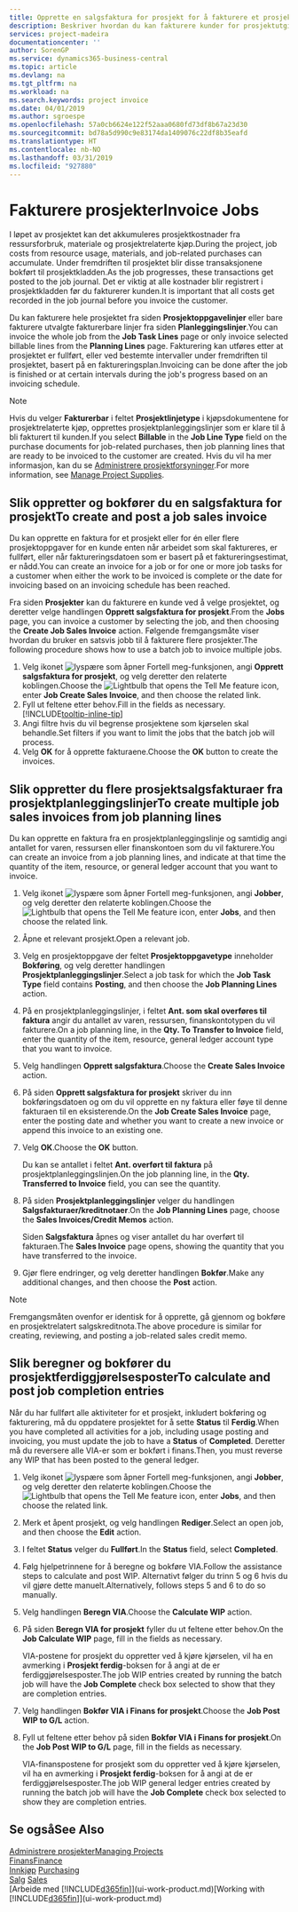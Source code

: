 ```yaml
---
title: Opprette en salgsfaktura for prosjekt for å fakturere et prosjekt | Microsoft-dokumentasjon
description: Beskriver hvordan du kan fakturere kunder for prosjektutgifter etter hvert som et prosjekt skrider frem.
services: project-madeira
documentationcenter: ''
author: SorenGP
ms.service: dynamics365-business-central
ms.topic: article
ms.devlang: na
ms.tgt_pltfrm: na
ms.workload: na
ms.search.keywords: project invoice
ms.date: 04/01/2019
ms.author: sgroespe
ms.openlocfilehash: 57a0cb6624e122f52aaa0680fd73df8b67a23d30
ms.sourcegitcommit: bd78a5d990c9e83174da1409076c22df8b35eafd
ms.translationtype: HT
ms.contentlocale: nb-NO
ms.lasthandoff: 03/31/2019
ms.locfileid: "927880"
---
```

# <a name="invoice-jobs"></a><span data-ttu-id="51ac8-103">Fakturere prosjekter</span><span class="sxs-lookup"><span data-stu-id="51ac8-103">Invoice Jobs</span></span>
<span data-ttu-id="51ac8-104">I løpet av prosjektet kan det akkumuleres prosjektkostnader fra ressursforbruk, materiale og prosjektrelaterte kjøp.</span><span class="sxs-lookup"><span data-stu-id="51ac8-104">During the project, job costs from resource usage, materials, and job-related purchases can accumulate.</span></span> <span data-ttu-id="51ac8-105">Under fremdriften til prosjektet blir disse transaksjonene bokført til prosjektkladden.</span><span class="sxs-lookup"><span data-stu-id="51ac8-105">As the job progresses, these transactions get posted to the job journal.</span></span> <span data-ttu-id="51ac8-106">Det er viktig at alle kostnader blir registrert i prosjektkladden før du fakturerer kunden.</span><span class="sxs-lookup"><span data-stu-id="51ac8-106">It is important that all costs get recorded in the job journal before you invoice the customer.</span></span>

<span data-ttu-id="51ac8-107">Du kan fakturere hele prosjektet fra siden **Prosjektoppgavelinjer** eller bare fakturere utvalgte fakturerbare linjer fra siden **Planleggingslinjer**.</span><span class="sxs-lookup"><span data-stu-id="51ac8-107">You can invoice the whole job from the **Job Task Lines** page or only invoice selected billable lines from the **Planning Lines** page.</span></span> <span data-ttu-id="51ac8-108">Fakturering kan utføres etter at prosjektet er fullført, eller ved bestemte intervaller under fremdriften til prosjektet, basert på en faktureringsplan.</span><span class="sxs-lookup"><span data-stu-id="51ac8-108">Invoicing can be done after the job is finished or at certain intervals during the job's progress based on an invoicing schedule.</span></span>

> [!NOTE]  
>   <span data-ttu-id="51ac8-109">Hvis du velger **Fakturerbar** i feltet **Prosjektlinjetype** i kjøpsdokumentene for prosjektrelaterte kjøp, opprettes prosjektplanleggingslinjer som er klare til å bli fakturert til kunden.</span><span class="sxs-lookup"><span data-stu-id="51ac8-109">If you select **Billable** in the **Job Line Type** field on the purchase documents for job-related purchases, then job planning lines that are ready to be invoiced to the customer are created.</span></span> <span data-ttu-id="51ac8-110">Hvis du vil ha mer informasjon, kan du se [Administrere prosjektforsyninger](projects-how-manage-project-supplies.md).</span><span class="sxs-lookup"><span data-stu-id="51ac8-110">For more information, see [Manage Project Supplies](projects-how-manage-project-supplies.md).</span></span>

## <a name="to-create-and-post-a-job-sales-invoice"></a><span data-ttu-id="51ac8-111">Slik oppretter og bokfører du en salgsfaktura for prosjekt</span><span class="sxs-lookup"><span data-stu-id="51ac8-111">To create and post a job sales invoice</span></span>
<span data-ttu-id="51ac8-112">Du kan opprette en faktura for et prosjekt eller for én eller flere prosjektoppgaver for en kunde enten når arbeidet som skal faktureres, er fullført, eller når faktureringsdatoen som er basert på et faktureringsestimat, er nådd.</span><span class="sxs-lookup"><span data-stu-id="51ac8-112">You can create an invoice for a job or for one or more job tasks for a customer when either the work to be invoiced is complete or the date for invoicing based on an invoicing schedule has been reached.</span></span>

<span data-ttu-id="51ac8-113">Fra siden **Prosjekter** kan du fakturere en kunde ved å velge prosjektet, og deretter velge handlingen **Opprett salgsfaktura for prosjekt**.</span><span class="sxs-lookup"><span data-stu-id="51ac8-113">From the **Jobs** page, you can invoice a customer by selecting the job, and then choosing the **Create Job Sales Invoice** action.</span></span> <span data-ttu-id="51ac8-114">Følgende fremgangsmåte viser hvordan du bruker en satsvis jobb til å fakturere flere prosjekter.</span><span class="sxs-lookup"><span data-stu-id="51ac8-114">The following procedure shows how to use a batch job to invoice multiple jobs.</span></span>  

1. <span data-ttu-id="51ac8-115">Velg ikonet ![lyspære som åpner Fortell meg-funksjonen](media/ui-search/search_small.png "Fortell hva du vil gjøre"), angi **Opprett salgsfaktura for prosjekt**, og velg deretter den relaterte koblingen.</span><span class="sxs-lookup"><span data-stu-id="51ac8-115">Choose the ![Lightbulb that opens the Tell Me feature](media/ui-search/search_small.png "Tell me what you want to do") icon, enter **Job Create Sales Invoice**, and then choose the related link.</span></span>  
2. <span data-ttu-id="51ac8-116">Fyll ut feltene etter behov.</span><span class="sxs-lookup"><span data-stu-id="51ac8-116">Fill in the fields as necessary.</span></span> [!INCLUDE[tooltip-inline-tip](includes/tooltip-inline-tip_md.md)]
3. <span data-ttu-id="51ac8-117">Angi filtre hvis du vil begrense prosjektene som kjørselen skal behandle.</span><span class="sxs-lookup"><span data-stu-id="51ac8-117">Set filters if you want to limit the jobs that the batch job will process.</span></span>
4. <span data-ttu-id="51ac8-118">Velg **OK** for å opprette fakturaene.</span><span class="sxs-lookup"><span data-stu-id="51ac8-118">Choose the **OK** button to create the invoices.</span></span>  

## <a name="to-create-multiple-job-sales-invoices-from-job-planning-lines"></a><span data-ttu-id="51ac8-119">Slik oppretter du flere prosjektsalgsfakturaer fra prosjektplanleggingslinjer</span><span class="sxs-lookup"><span data-stu-id="51ac8-119">To create multiple job sales invoices from job planning lines</span></span>
<span data-ttu-id="51ac8-120">Du kan opprette en faktura fra en prosjektplanleggingslinje og samtidig angi antallet for varen, ressursen eller finanskontoen som du vil fakturere.</span><span class="sxs-lookup"><span data-stu-id="51ac8-120">You can create an invoice from a job planning lines, and indicate at that time the quantity of the item, resource, or general ledger account that you want to invoice.</span></span>

1. <span data-ttu-id="51ac8-121">Velg ikonet ![lyspære som åpner Fortell meg-funksjonen](media/ui-search/search_small.png "Fortell hva du vil gjøre"), angi **Jobber**, og velg deretter den relaterte koblingen.</span><span class="sxs-lookup"><span data-stu-id="51ac8-121">Choose the ![Lightbulb that opens the Tell Me feature](media/ui-search/search_small.png "Tell me what you want to do") icon, enter **Jobs**, and then choose the related link.</span></span>
2. <span data-ttu-id="51ac8-122">Åpne et relevant prosjekt.</span><span class="sxs-lookup"><span data-stu-id="51ac8-122">Open a relevant job.</span></span>
3. <span data-ttu-id="51ac8-123">Velg en prosjektoppgave der feltet **Prosjektoppgavetype** inneholder **Bokføring**, og velg deretter handlingen **Prosjektplanleggingslinjer**.</span><span class="sxs-lookup"><span data-stu-id="51ac8-123">Select a job task for which the **Job Task Type** field contains **Posting**, and then choose the **Job Planning Lines** action.</span></span>  
4. <span data-ttu-id="51ac8-124">På en prosjektplanleggingslinjer, i feltet **Ant. som skal overføres til faktura** angir du antallet av varen, ressursen, finanskontotypen du vil fakturere.</span><span class="sxs-lookup"><span data-stu-id="51ac8-124">On a job planning line, in the **Qty. To Transfer to Invoice** field, enter the quantity of the item, resource, general ledger account type that you want to invoice.</span></span>  
5. <span data-ttu-id="51ac8-125">Velg handlingen **Opprett salgsfaktura**.</span><span class="sxs-lookup"><span data-stu-id="51ac8-125">Choose the **Create Sales Invoice** action.</span></span>
6. <span data-ttu-id="51ac8-126">På siden **Opprett salgsfaktura for prosjekt** skriver du inn bokføringsdatoen og om du vil opprette en ny faktura eller føye til denne fakturaen til en eksisterende.</span><span class="sxs-lookup"><span data-stu-id="51ac8-126">On the **Job Create Sales Invoice** page, enter the posting date and whether you want to create a new invoice or append this invoice to an existing one.</span></span>
7. <span data-ttu-id="51ac8-127">Velg **OK**.</span><span class="sxs-lookup"><span data-stu-id="51ac8-127">Choose the **OK** button.</span></span>  

    <span data-ttu-id="51ac8-128">Du kan se antallet i feltet **Ant. overført til faktura** på prosjektplanleggingslinjen.</span><span class="sxs-lookup"><span data-stu-id="51ac8-128">On the job planning line, in the **Qty. Transferred to Invoice** field, you can see the quantity.</span></span>
8. <span data-ttu-id="51ac8-129">På siden **Prosjektplanleggingslinjer** velger du handlingen **Salgsfakturaer/kreditnotaer**.</span><span class="sxs-lookup"><span data-stu-id="51ac8-129">On the **Job Planning Lines** page, choose the **Sales Invoices/Credit Memos** action.</span></span>

    <span data-ttu-id="51ac8-130">Siden **Salgsfaktura** åpnes og viser antallet du har overført til fakturaen.</span><span class="sxs-lookup"><span data-stu-id="51ac8-130">The **Sales Invoice** page opens, showing the quantity that you have transferred to the invoice.</span></span>  
9. <span data-ttu-id="51ac8-131">Gjør flere endringer, og velg deretter handlingen **Bokfør**.</span><span class="sxs-lookup"><span data-stu-id="51ac8-131">Make any additional changes, and then choose the **Post** action.</span></span>

> [!NOTE]  
>   <span data-ttu-id="51ac8-132">Fremgangsmåten ovenfor er identisk for å opprette, gå gjennom og bokføre en prosjektrelatert salgskreditnota.</span><span class="sxs-lookup"><span data-stu-id="51ac8-132">The above procedure is similar for creating, reviewing, and posting a job-related sales credit memo.</span></span>

## <a name="to-calculate-and-post-job-completion-entries"></a><span data-ttu-id="51ac8-133">Slik beregner og bokfører du prosjektferdiggjørelsesposter</span><span class="sxs-lookup"><span data-stu-id="51ac8-133">To calculate and post job completion entries</span></span>
<span data-ttu-id="51ac8-134">Når du har fullført alle aktiviteter for et prosjekt, inkludert bokføring og fakturering, må du oppdatere prosjektet for å sette **Status** til **Ferdig**.</span><span class="sxs-lookup"><span data-stu-id="51ac8-134">When you have completed all activities for a job, including usage posting and invoicing, you must update the job to have a **Status** of **Completed**.</span></span> <span data-ttu-id="51ac8-135">Deretter må du reversere alle VIA-er som er bokført i finans.</span><span class="sxs-lookup"><span data-stu-id="51ac8-135">Then, you must reverse any WIP that has been posted to the general ledger.</span></span>

1. <span data-ttu-id="51ac8-136">Velg ikonet ![lyspære som åpner Fortell meg-funksjonen](media/ui-search/search_small.png "Fortell hva du vil gjøre"), angi **Jobber**, og velg deretter den relaterte koblingen.</span><span class="sxs-lookup"><span data-stu-id="51ac8-136">Choose the ![Lightbulb that opens the Tell Me feature](media/ui-search/search_small.png "Tell me what you want to do") icon, enter **Jobs**, and then choose the related link.</span></span>  
2. <span data-ttu-id="51ac8-137">Merk et åpent prosjekt, og velg handlingen **Rediger**.</span><span class="sxs-lookup"><span data-stu-id="51ac8-137">Select an open job, and then choose the **Edit** action.</span></span>
3. <span data-ttu-id="51ac8-138">I feltet **Status** velger du **Fullført**.</span><span class="sxs-lookup"><span data-stu-id="51ac8-138">In the **Status** field, select **Completed**.</span></span>
4. <span data-ttu-id="51ac8-139">Følg hjelpetrinnene for å beregne og bokføre VIA.</span><span class="sxs-lookup"><span data-stu-id="51ac8-139">Follow the assistance steps to calculate and post WIP.</span></span> <span data-ttu-id="51ac8-140">Alternativt følger du trinn 5 og 6 hvis du vil gjøre dette manuelt.</span><span class="sxs-lookup"><span data-stu-id="51ac8-140">Alternatively, follows steps 5 and 6 to do so manually.</span></span>  
5. <span data-ttu-id="51ac8-141">Velg handlingen **Beregn VIA**.</span><span class="sxs-lookup"><span data-stu-id="51ac8-141">Choose the **Calculate WIP** action.</span></span>
6. <span data-ttu-id="51ac8-142">På siden **Beregn VIA for prosjekt** fyller du ut feltene etter behov.</span><span class="sxs-lookup"><span data-stu-id="51ac8-142">On the **Job Calculate WIP** page, fill in the fields as necessary.</span></span>  

     <span data-ttu-id="51ac8-143">VIA-postene for prosjekt du oppretter ved å kjøre kjørselen, vil ha en avmerking i **Prosjekt ferdig**-boksen for å angi at de er ferdiggjørelsesposter.</span><span class="sxs-lookup"><span data-stu-id="51ac8-143">The job WIP entries created by running the batch job will have the **Job Complete** check box selected to show that they are completion entries.</span></span>  
7. <span data-ttu-id="51ac8-144">Velg handlingen **Bokfør VIA i Finans for prosjekt**.</span><span class="sxs-lookup"><span data-stu-id="51ac8-144">Choose the **Job Post WIP to G/L** action.</span></span>
8. <span data-ttu-id="51ac8-145">Fyll ut feltene etter behov på siden **Bokfør VIA i Finans for prosjekt**.</span><span class="sxs-lookup"><span data-stu-id="51ac8-145">On the **Job Post WIP to G/L** page, fill in the fields as necessary.</span></span>  

     <span data-ttu-id="51ac8-146">VIA-finanspostene for prosjekt som du oppretter ved å kjøre kjørselen, vil ha en avmerking i **Prosjekt ferdig**-boksen for å angi at de er ferdiggjørelsesposter.</span><span class="sxs-lookup"><span data-stu-id="51ac8-146">The job WIP general ledger entries created by running the batch job will have the **Job Complete** check box selected to show they are completion entries.</span></span>

## <a name="see-also"></a><span data-ttu-id="51ac8-147">Se også</span><span class="sxs-lookup"><span data-stu-id="51ac8-147">See Also</span></span>
[<span data-ttu-id="51ac8-148">Administrere prosjekter</span><span class="sxs-lookup"><span data-stu-id="51ac8-148">Managing Projects</span></span>](projects-manage-projects.md)  
[<span data-ttu-id="51ac8-149">Finans</span><span class="sxs-lookup"><span data-stu-id="51ac8-149">Finance</span></span>](finance.md)  
<span data-ttu-id="51ac8-150">[Innkjøp](purchasing-manage-purchasing.md)       </span><span class="sxs-lookup"><span data-stu-id="51ac8-150">[Purchasing](purchasing-manage-purchasing.md)       </span></span>  
<span data-ttu-id="51ac8-151">[Salg](sales-manage-sales.md)    </span><span class="sxs-lookup"><span data-stu-id="51ac8-151">[Sales](sales-manage-sales.md)    </span></span>  
<span data-ttu-id="51ac8-152">[Arbeide med [!INCLUDE[d365fin](includes/d365fin_md.md)]](ui-work-product.md)</span><span class="sxs-lookup"><span data-stu-id="51ac8-152">[Working with [!INCLUDE[d365fin](includes/d365fin_md.md)]](ui-work-product.md)</span></span>  
